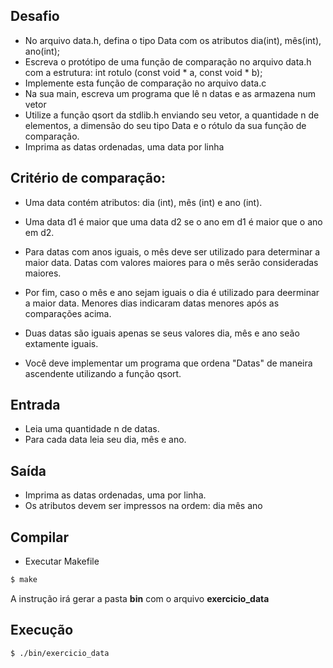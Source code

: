 ## Desafio
- No arquivo data.h, defina o tipo Data com os atributos dia(int), mês(int), ano(int);
- Escreva o protótipo de uma função de comparação no arquivo data.h com a estrutura: int rotulo (const void * a, const void * b);
- Implemente esta função de comparação no arquivo data.c
- Na sua main, escreva um programa que lê n datas e as armazena num vetor
- Utilize a função qsort da stdlib.h enviando seu vetor, a quantidade n de elementos, a dimensão do seu tipo Data e o rótulo da sua função de comparação.
- Imprima as datas ordenadas, uma data por linha

## Critério de comparação: 
- Uma data contém atributos: dia (int), mês (int) e ano (int). 
- Uma data d1 é maior que uma data d2 se o ano em d1 é maior que o ano em d2.
- Para datas com anos iguais, o mês deve ser utilizado para determinar a maior data. Datas com valores maiores para o mês serão consideradas maiores. 
- Por fim, caso o mês e ano sejam iguais o dia é utilizado para deerminar a maior data. Menores dias indicaram datas menores após as comparações acima. 
- Duas datas são iguais apenas se seus valores dia, mês e ano seão extamente iguais.

- Você deve implementar um programa que ordena "Datas" de maneira ascendente utilizando a função qsort.

## Entrada
- Leia uma quantidade n de datas.
- Para cada data leia seu dia, mês e ano.
## Saída
- Imprima as datas ordenadas, uma por linha.
- Os atributos devem ser impressos na ordem: dia mês ano

## Compilar
- Executar Makefile
```bash
$ make
``` 
A instrução irá gerar a pasta **bin** com o arquivo **exercicio_data**

## Execução
```bash
$ ./bin/exercicio_data 
```